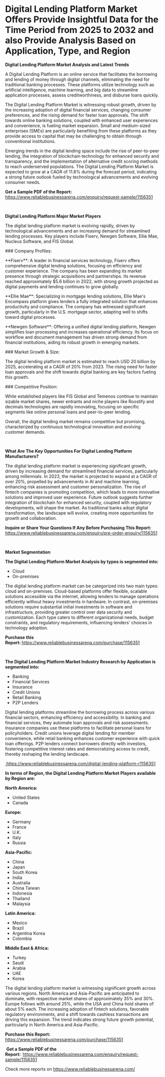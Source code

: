 <p><h1>Digital Lending Platform Market Offers Provide Insightful Data for the Time Period from 2025 to 2032 and also Provide Analysis Based on Application, Type, and Region</h1></p><p><strong>Digital Lending Platform Market Analysis and Latest Trends</strong></p>
<p><p>A Digital Lending Platform is an online service that facilitates the borrowing and lending of money through digital channels, eliminating the need for traditional banking processes. These platforms utilize technology such as artificial intelligence, machine learning, and big data to streamline application processes, assess creditworthiness, and disburse loans quickly.</p><p>The Digital Lending Platform Market is witnessing robust growth, driven by the increasing adoption of digital financial services, changing consumer preferences, and the rising demand for faster loan approvals. The shift towards online banking solutions, coupled with enhanced user experiences and convenience, is fueling market expansion. Small and medium-sized enterprises (SMEs) are particularly benefiting from these platforms as they provide access to capital that may be challenging to obtain through conventional institutions.</p><p>Emerging trends in the digital lending space include the rise of peer-to-peer lending, the integration of blockchain technology for enhanced security and transparency, and the implementation of alternative credit scoring methods to reach underserved populations. The Digital Lending Platform Market is expected to grow at a CAGR of 11.8% during the forecast period, indicating a strong future outlook fueled by technological advancements and evolving consumer needs.</p></p>
<p><strong>Get a Sample PDF of the Report:&nbsp;</strong> <a href="https://www.reliablebusinessarena.com/enquiry/request-sample/1156351?utm_campaign=3222&utm_medium=2&utm_source=Github&utm_content=ia&utm_term=10032025&utm_id=digital-lending-platform">https://www.reliablebusinessarena.com/enquiry/request-sample/1156351</a></p>
<p>&nbsp;</p>
<p><strong>Digital Lending Platform Major Market Players</strong></p>
<p><p>The digital lending platform market is evolving rapidly, driven by technological advancements and an increasing demand for streamlined lending processes. Key players include Fiserv, Newgen Software, Ellie Mae, Nucleus Software, and FIS Global. </p><p>### Company Profiles:</p><p>**Fiserv**: A leader in financial services technology, Fiserv offers comprehensive digital lending solutions, focusing on efficiency and customer experience. The company has been expanding its market presence through strategic acquisitions and partnerships. Its revenue reached approximately $5.6 billion in 2022, with strong growth projected as digital payments and lending continues to grow globally.</p><p>**Ellie Mae**: Specializing in mortgage lending solutions, Ellie Mae's Encompass platform gives lenders a fully integrated solution that enhances productivity and compliance. The company has witnessed significant growth, particularly in the U.S. mortgage sector, adapting well to shifts toward digital processes.</p><p>**Newgen Software**: Offering a unified digital lending platform, Newgen simplifies loan processing and increases operational efficiency. Its focus on workflow and document management has driven strong demand from financial institutions, aiding its robust growth in emerging markets.</p><p>### Market Growth & Size:</p><p>The digital lending platform market is estimated to reach USD 20 billion by 2025, accelerating at a CAGR of 20% from 2023. The rising need for faster loan approvals and the shift towards digital banking are key factors fueling this growth.</p><p>### Competitive Position:</p><p>While established players like FIS Global and Temenos continue to maintain sizable market shares, newer entrants and niche players like Roostify and decimals technologies are rapidly innovating, focusing on specific segments like online personal loans and peer-to-peer lending.</p><p>Overall, the digital lending market remains competitive but promising, characterized by continuous technological innovation and evolving customer demands.</p></p>
<p>&nbsp;</p>
<p><strong>What Are The Key Opportunities For Digital Lending Platform Manufacturers?</strong></p>
<p><p>The digital lending platform market is experiencing significant growth, driven by increasing demand for streamlined financial services, particularly among millennials. In 2023, the market is projected to expand at a CAGR of over 20%, propelled by advancements in AI and machine learning, enhancing risk assessment and customer personalization. The rise of fintech companies is promoting competition, which leads to more innovative solutions and improved user experience. Future outlook suggests further integration of blockchain for enhanced security, coupled with regulatory developments, will shape the market. As traditional banks adopt digital transformation, the landscape will evolve, creating more opportunities for growth and collaboration.</p></p>
<p><strong>Inquire or Share Your Questions If Any Before Purchasing This Report:</strong> <a href="https://www.reliablebusinessarena.com/enquiry/pre-order-enquiry/1156351?utm_campaign=3222&utm_medium=2&utm_source=Github&utm_content=ia&utm_term=10032025&utm_id=digital-lending-platform">https://www.reliablebusinessarena.com/enquiry/pre-order-enquiry/1156351</a></p>
<p>&nbsp;</p>
<p><strong>Market Segmentation</strong></p>
<p><strong>The Digital Lending Platform Market Analysis by types is segmented into:</strong></p>
<p><ul><li>Cloud</li><li>On-premises</li></ul></p>
<p><p>The digital lending platform market can be categorized into two main types: cloud and on-premises. Cloud-based platforms offer flexible, scalable solutions accessible via the internet, allowing lenders to manage operations efficiently without heavy investments in hardware. In contrast, on-premises solutions require substantial initial investments in software and infrastructure, providing greater control over data security and customization. Each type caters to different organizational needs, budget constraints, and regulatory requirements, influencing lenders' choices in technology adoption.</p></p>
<p><strong>Purchase this Report:&nbsp;</strong><a href="https://www.reliablebusinessarena.com/purchase/1156351?utm_campaign=3222&utm_medium=2&utm_source=Github&utm_content=ia&utm_term=10032025&utm_id=digital-lending-platform">https://www.reliablebusinessarena.com/purchase/1156351</a></p>
<p>&nbsp;</p>
<p><strong>The Digital Lending Platform Market Industry Research by Application is segmented into:</strong></p>
<p><ul><li>Banking</li><li>Financial Services</li><li>Insurance</li><li>Credit Unions</li><li>Retail Banking</li><li>P2P Lenders</li></ul></p>
<p><p>Digital lending platforms streamline the borrowing process across various financial sectors, enhancing efficiency and accessibility. In banking and financial services, they automate loan approvals and risk assessments. Insurance companies use these platforms to facilitate personal loans for policyholders. Credit unions leverage digital lending for member convenience, while retail banking enhances customer experience with quick loan offerings. P2P lenders connect borrowers directly with investors, fostering competitive interest rates and democratizing access to credit, thereby reshaping the lending landscape.</p></p>
<p><a href="https://www.reliablebusinessarena.com/digital-lending-platform-r1156351?utm_campaign=3222&utm_medium=2&utm_source=Github&utm_content=ia&utm_term=10032025&utm_id=digital-lending-platform">&nbsp;https://www.reliablebusinessarena.com/digital-lending-platform-r1156351</a></p>
<p><strong>In terms of Region, the Digital Lending Platform Market Players available by Region are:</strong></p>
<p>
    <p> <strong> North America: </strong>
        <ul>
            <li>United States</li>
            <li>Canada</li>
        </ul>
        </p> 
    <p> <strong> Europe: </strong>
        <ul>
            <li>Germany</li>
            <li>France</li>
            <li>U.K.</li>
            <li>Italy</li>
            <li>Russia</li>
        </ul>
        </p> 
    <p> <strong> Asia-Pacific: </strong>
        <ul>
            <li>China</li>
            <li>Japan</li>
            <li>South Korea</li>
            <li>India</li>
            <li>Australia</li>
            <li>China Taiwan</li>
            <li>Indonesia</li>
            <li>Thailand</li>
            <li>Malaysia</li>
        </ul>
        </p> 
    <p> <strong> Latin America: </strong>
        <ul>
            <li>Mexico</li>
            <li>Brazil</li>
            <li>Argentina Korea</li>
            <li>Colombia</li>
        </ul>
        </p> 
    <p> <strong> Middle East & Africa: </strong>
        <ul>
            <li>Turkey</li>
            <li>Saudi</li>
            <li>Arabia</li>
            <li>UAE</li>
            <li>Korea</li>
        </ul>
    </p>
    </p>
<p><p>The digital lending platform market is witnessing significant growth across various regions. North America and Asia-Pacific are anticipated to dominate, with respective market shares of approximately 35% and 30%. Europe follows with around 25%, while the USA and China hold shares of about 5% each. The increasing adoption of fintech solutions, favorable regulatory environments, and a shift towards cashless transactions are driving this expansion. The trend indicates strong future growth potential, particularly in North America and Asia-Pacific.</p></p>
<p><strong>Purchase this Report: </strong><a href="https://www.reliablebusinessarena.com/purchase/1156351?utm_campaign=3222&utm_medium=2&utm_source=Github&utm_content=ia&utm_term=10032025&utm_id=digital-lending-platform">https://www.reliablebusinessarena.com/purchase/1156351</a></p>
<p>&nbsp;<strong>Get a Sample PDF of the Report:&nbsp;&nbsp;</strong><a href="https://www.reliablebusinessarena.com/enquiry/request-sample/1156351?utm_campaign=3222&utm_medium=2&utm_source=Github&utm_content=ia&utm_term=10032025&utm_id=digital-lending-platform">https://www.reliablebusinessarena.com/enquiry/request-sample/1156351</a></p>
<p><strong></strong></p>
<p>Check more reports on <a href="https://www.reliablebusinessarena.com/?utm_campaign=3222&utm_medium=2&utm_source=Github&utm_content=ia&utm_term=10032025&utm_id=digital-lending-platform">https://www.reliablebusinessarena.com/</a></p>